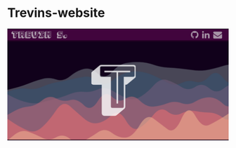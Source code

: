 # Trevins-website
![screenshot of my website](https://github.com/Trevin-Small/Trevins-website/blob/main/readme-image.png?raw=true)
